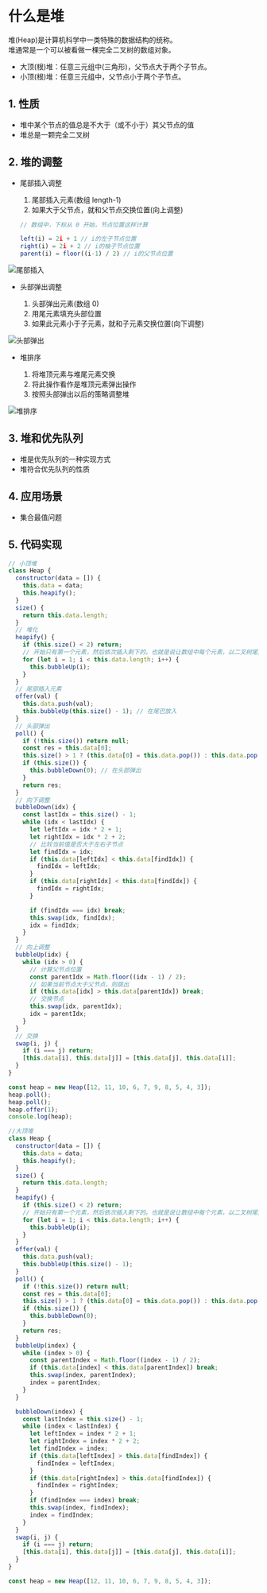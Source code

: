 # 什么是堆

堆(Heap)是计算机科学中一类特殊的数据结构的统称。<br/>
堆通常是一个可以被看做一棵完全二叉树的数组对象。

- 大顶(根)堆：任意三元组中(三角形)，父节点大于两个子节点。
- 小顶(根)堆：任意三元组中，父节点小于两个子节点。

## 1. 性质

- 堆中某个节点的值总是不大于（或不小于）其父节点的值
- 堆总是一颗完全二叉树

## 2. 堆的调整

- 尾部插入调整

  1. 尾部插入元素(数组 length-1)
  2. 如果大于父节点，就和父节点交换位置(向上调整)

  ```javascript
  // 数组中，下标从 0 开始，节点位置这样计算

  left(i) = 2i + 1 // i的左子节点位置
  right(i) = 2i + 2 // i的柚子节点位置
  parent(i) = floor((i-1) / 2) // i的父节点位置
  ```

![尾部插入](../assets/images/minHeap.png)

- 头部弹出调整

  1. 头部弹出元素(数组 0)
  2. 用尾元素填充头部位置
  3. 如果此元素小于子元素，就和子元素交换位置(向下调整)

![头部弹出](../assets/images/maxHeap.png)

- 堆排序

  1. 将堆顶元素与堆尾元素交换
  2. 将此操作看作是堆顶元素弹出操作
  3. 按照头部弹出以后的策略调整堆

![堆排序](../assets/images/sortHeap.png)

## 3. 堆和优先队列

- 堆是优先队列的一种实现方式
- 堆符合优先队列的性质

## 4. 应用场景

- 集合最值问题

## 5. 代码实现

```javascript
// 小顶堆
class Heap {
  constructor(data = []) {
    this.data = data;
    this.heapify();
  }
  size() {
    return this.data.length;
  }
  // 堆化
  heapify() {
    if (this.size() < 2) return;
    // 开始只有第一个元素，然后依次插入剩下的。也就是说让数组中每个元素，以二叉树尾部插入调整方式，重新排序
    for (let i = 1; i < this.data.length; i++) {
      this.bubbleUp(i);
    }
  }
  // 尾部插入元素
  offer(val) {
    this.data.push(val);
    this.bubbleUp(this.size() - 1); // 在尾巴放入
  }
  // 头部弹出
  poll() {
    if (!this.size()) return null;
    const res = this.data[0];
    this.size() > 1 ? (this.data[0] = this.data.pop()) : this.data.pop();
    if (this.size()) {
      this.bubbleDown(0); // 在头部弹出
    }
    return res;
  }
  // 向下调整
  bubbleDown(idx) {
    const lastIdx = this.size() - 1;
    while (idx < lastIdx) {
      let leftIdx = idx * 2 + 1;
      let rightIdx = idx * 2 + 2;
      // 比较当前值是否大于左右子节点
      let findIdx = idx;
      if (this.data[leftIdx] < this.data[findIdx]) {
        findIdx = leftIdx;
      }
      if (this.data[rightIdx] < this.data[findIdx]) {
        findIdx = rightIdx;
      }

      if (findIdx === idx) break;
      this.swap(idx, findIdx);
      idx = findIdx;
    }
  }
  // 向上调整
  bubbleUp(idx) {
    while (idx > 0) {
      // 计算父节点位置
      const parentIdx = Math.floor((idx - 1) / 2);
      // 如果当前节点大于父节点，则跳出
      if (this.data[idx] > this.data[parentIdx]) break;
      // 交换节点
      this.swap(idx, parentIdx);
      idx = parentIdx;
    }
  }
  // 交换
  swap(i, j) {
    if (i === j) return;
    [this.data[i], this.data[j]] = [this.data[j], this.data[i]];
  }
}

const heap = new Heap([12, 11, 10, 6, 7, 9, 8, 5, 4, 3]);
heap.poll();
heap.poll();
heap.offer(1);
console.log(heap);
```

```javascript
//大顶堆
class Heap {
  constructor(data = []) {
    this.data = data;
    this.heapify();
  }
  size() {
    return this.data.length;
  }
  heapify() {
    if (this.size() < 2) return;
    // 开始只有第一个元素，然后依次插入剩下的。也就是说让数组中每个元素，以二叉树尾部插入调整方式，重新排序
    for (let i = 1; i < this.data.length; i++) {
      this.bubbleUp(i);
    }
  }
  offer(val) {
    this.data.push(val);
    this.bubbleUp(this.size() - 1);
  }
  poll() {
    if (!this.size()) return null;
    const res = this.data[0];
    this.size() > 1 ? (this.data[0] = this.data.pop()) : this.data.pop();
    if (this.size()) {
      this.bubbleDown(0);
    }
    return res;
  }
  bubbleUp(index) {
    while (index > 0) {
      const parentIndex = Math.floor((index - 1) / 2);
      if (this.data[index] < this.data[parentIndex]) break;
      this.swap(index, parentIndex);
      index = parentIndex;
    }
  }

  bubbleDown(index) {
    const lastIndex = this.size() - 1;
    while (index < lastIndex) {
      let leftIndex = index * 2 + 1;
      let rightIndex = index * 2 + 2;
      let findIndex = index;
      if (this.data[leftIndex] > this.data[findIndex]) {
        findIndex = leftIndex;
      }
      if (this.data[rightIndex] > this.data[findIndex]) {
        findIndex = rightIndex;
      }
      if (findIndex === index) break;
      this.swap(index, findIndex);
      index = findIndex;
    }
  }
  swap(i, j) {
    if (i === j) return;
    [this.data[i], this.data[j]] = [this.data[j], this.data[i]];
  }
}

const heap = new Heap([12, 11, 10, 6, 7, 9, 8, 5, 4, 3]);
```

